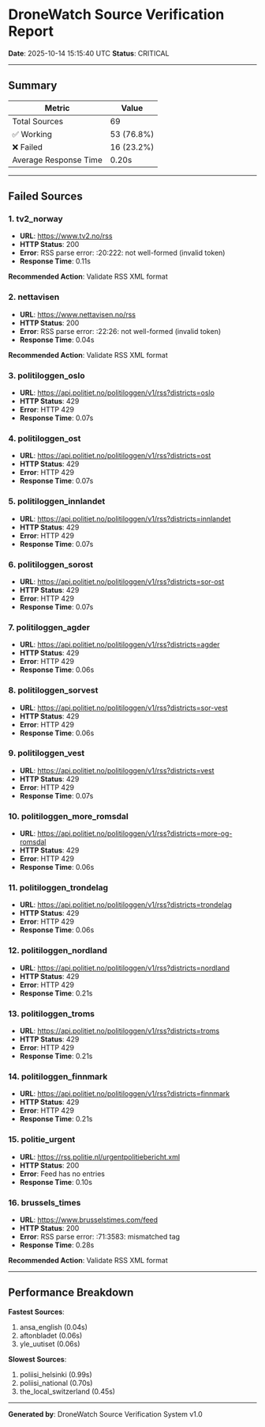 # DroneWatch Source Verification Report

**Date**: 2025-10-14 15:15:40 UTC
**Status**: CRITICAL

---

## Summary

| Metric | Value |
|--------|-------|
| Total Sources | 69 |
| ✅ Working | 53 (76.8%) |
| ❌ Failed | 16 (23.2%) |
| Average Response Time | 0.20s |

---

## Failed Sources

### 1. tv2_norway

- **URL**: https://www.tv2.no/rss
- **HTTP Status**: 200
- **Error**: RSS parse error: <unknown>:20:222: not well-formed (invalid token)
- **Response Time**: 0.11s

**Recommended Action**: Validate RSS XML format

### 2. nettavisen

- **URL**: https://www.nettavisen.no/rss
- **HTTP Status**: 200
- **Error**: RSS parse error: <unknown>:22:26: not well-formed (invalid token)
- **Response Time**: 0.04s

**Recommended Action**: Validate RSS XML format

### 3. politiloggen_oslo

- **URL**: https://api.politiet.no/politiloggen/v1/rss?districts=oslo
- **HTTP Status**: 429
- **Error**: HTTP 429
- **Response Time**: 0.07s

### 4. politiloggen_ost

- **URL**: https://api.politiet.no/politiloggen/v1/rss?districts=ost
- **HTTP Status**: 429
- **Error**: HTTP 429
- **Response Time**: 0.07s

### 5. politiloggen_innlandet

- **URL**: https://api.politiet.no/politiloggen/v1/rss?districts=innlandet
- **HTTP Status**: 429
- **Error**: HTTP 429
- **Response Time**: 0.07s

### 6. politiloggen_sorost

- **URL**: https://api.politiet.no/politiloggen/v1/rss?districts=sor-ost
- **HTTP Status**: 429
- **Error**: HTTP 429
- **Response Time**: 0.07s

### 7. politiloggen_agder

- **URL**: https://api.politiet.no/politiloggen/v1/rss?districts=agder
- **HTTP Status**: 429
- **Error**: HTTP 429
- **Response Time**: 0.06s

### 8. politiloggen_sorvest

- **URL**: https://api.politiet.no/politiloggen/v1/rss?districts=sor-vest
- **HTTP Status**: 429
- **Error**: HTTP 429
- **Response Time**: 0.06s

### 9. politiloggen_vest

- **URL**: https://api.politiet.no/politiloggen/v1/rss?districts=vest
- **HTTP Status**: 429
- **Error**: HTTP 429
- **Response Time**: 0.07s

### 10. politiloggen_more_romsdal

- **URL**: https://api.politiet.no/politiloggen/v1/rss?districts=more-og-romsdal
- **HTTP Status**: 429
- **Error**: HTTP 429
- **Response Time**: 0.06s

### 11. politiloggen_trondelag

- **URL**: https://api.politiet.no/politiloggen/v1/rss?districts=trondelag
- **HTTP Status**: 429
- **Error**: HTTP 429
- **Response Time**: 0.06s

### 12. politiloggen_nordland

- **URL**: https://api.politiet.no/politiloggen/v1/rss?districts=nordland
- **HTTP Status**: 429
- **Error**: HTTP 429
- **Response Time**: 0.21s

### 13. politiloggen_troms

- **URL**: https://api.politiet.no/politiloggen/v1/rss?districts=troms
- **HTTP Status**: 429
- **Error**: HTTP 429
- **Response Time**: 0.21s

### 14. politiloggen_finnmark

- **URL**: https://api.politiet.no/politiloggen/v1/rss?districts=finnmark
- **HTTP Status**: 429
- **Error**: HTTP 429
- **Response Time**: 0.21s

### 15. politie_urgent

- **URL**: https://rss.politie.nl/urgentpolitiebericht.xml
- **HTTP Status**: 200
- **Error**: Feed has no entries
- **Response Time**: 0.10s

### 16. brussels_times

- **URL**: https://www.brusselstimes.com/feed
- **HTTP Status**: 200
- **Error**: RSS parse error: <unknown>:71:3583: mismatched tag
- **Response Time**: 0.28s

**Recommended Action**: Validate RSS XML format

---

## Performance Breakdown

**Fastest Sources**:
1. ansa_english (0.04s)
2. aftonbladet (0.06s)
3. yle_uutiset (0.06s)

**Slowest Sources**:
1. poliisi_helsinki (0.99s)
2. poliisi_national (0.70s)
3. the_local_switzerland (0.45s)

---

**Generated by**: DroneWatch Source Verification System v1.0
